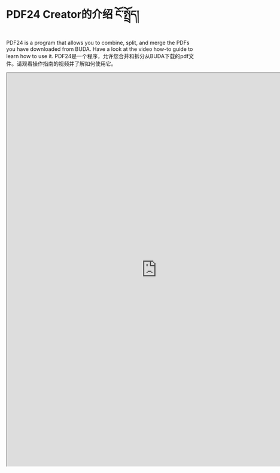 # PDF24 Creator的介绍 ངོ་སྤྲོད།

PDF24 is a program that allows you to combine, split, and merge the PDFs you have downloaded from BUDA. Have a look at the video how-to guide to learn how to use it.
PDF24是一个程序，允许您合并和拆分从BUDA下载的pdf文件。请观看操作指南的视频并了解如何使用它。


<p class="hide top"><iframe src="https://shimowendang.com/forms/9qjAcen8418CdKlI/fill?channel=1" style="height:1050px;width:800px;"></iframe></p>

